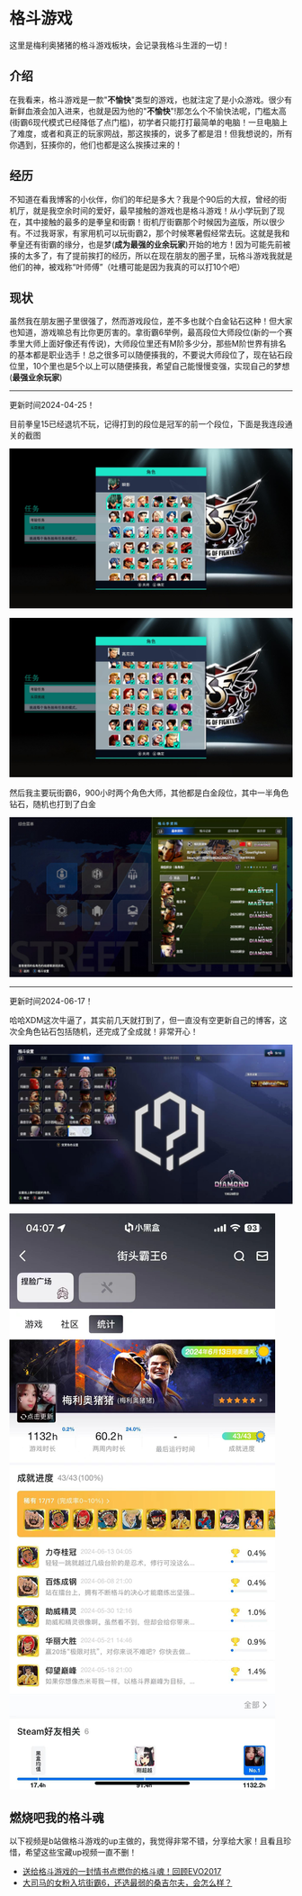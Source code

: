 # 格斗游戏

这里是梅利奥猪猪的格斗游戏板块，会记录我格斗生涯的一切！

## 介绍

在我看来，格斗游戏是一歀"**不愉快**"类型的游戏，也就注定了是小众游戏。很少有新鲜血液会加入进来，也就是因为他的"**不愉快**"!那怎么个不愉快法呢，门槛太高(街霸6现代模式已经降低了点门槛)，初学者只能打打最简单的电脑！一旦电脑上了难度，或者和真正的玩家网战，那这挨揍的，说多了都是泪！但我想说的，所有你遇到，狂揍你的，他们也都是这么挨揍过来的！

## 经历

不知道在看我博客的小伙伴，你们的年纪是多大？我是个90后的大叔，曾经的街机厅，就是我空余时间的爱好，最早接触的游戏也是格斗游戏！从小学玩到了现在，其中接触的最多的是拳皇和街霸！街机厅街霸那个时候因为盗版，所以很少有。不过我哥家，有家用机可以玩街霸2，那个时候寒暑假经常去玩。这就是我和拳皇还有街霸的缘分，也是梦(**成为最强的业余玩家**)开始的地方！因为可能先前被揍的太多了，有了提前挨打的经历，所以在现在朋友的圈子里，玩格斗游戏我就是他们的神，被戏称“叶师傅”（吐槽可能是因为我真的可以打10个吧）

## 现状

虽然我在朋友圈子里很强了，然而游戏段位，差不多也就个白金钻石这种！但大家也知道，游戏嘛总有比你更厉害的。拿街霸6举例，最高段位大师段位(新的一个赛季里大师上面好像还有传说)，大师段位里还有M阶多少分，那些M阶世界有排名的基本都是职业选手！总之很多可以随便揍我的，不要说大师段位了，现在钻石段位里，10个里也是5个以上可以随便揍我，希望自己能慢慢变强，实现自己的梦想(**最强业余玩家**)

---

更新时间2024-04-25！

目前拳皇15已经退坑不玩，记得打到的段位是冠军的前一个段位，下面是我连段通关的截图

![kof连段A](./images/kof连段A.jpg)

![kof连段B](./images/kof连段B.jpg)

然后我主要玩街霸6，900小时两个角色大师，其他都是白金段位，其中一半角色钻石，随机也打到了白金

![街霸6段位](./images/街霸6段位.jpg)

---

更新时间2024-06-17！

哈哈XDM这次牛逼了，其实前几天就打到了，但一直没有空更新自己的博客，这次全角色钻石包括随机，还完成了全成就！非常开心！

![](./images/全角色钻石.jpg)

![](./images/全成就.jpg)



## 燃烧吧我的格斗魂

以下视频是b站做格斗游戏的up主做的，我觉得非常不错，分享给大家！且看且珍惜，希望这些宝藏up视频一直不删！

- [送给格斗游戏的一封情书点燃你的格斗魂！回顾EVO2017](https://www.bilibili.com/video/BV1bp4y177m4/?buvid=377b28133ba1d8c2f872ee3d5b40056d&from_spmid=main.my-cache.0.0&is_story_h5=false&mid=ohNvuJp84IEwuqXpoSUWTA%3D%3D&plat_id=312&share_from=ugc&share_medium=iphone&share_plat=ios&share_session_id=C3E54C9C-3831-429C-941F-A8E7E917F78F&share_source=WEIXIN&share_tag=s_i&spmid=playlist.playlist-video-detail.0.0&timestamp=1697463834&unique_k=gcHbTTn&up_id=182369692)
- [大司马的女粉入坑街霸6，还选最弱的桑吉尔夫，会怎么样？](https://www.bilibili.com/video/BV1Y14y1y7Bi/?spm_id_from=333.999.0.0&vd_source=466a6fc2a0723e482286612cb7cfcb66)
